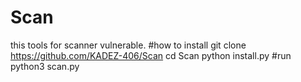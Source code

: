 # Scan
this tools for scanner vulnerable.
#how to install
git clone https://github.com/KADEZ-406/Scan
cd Scan
python install.py
#run
python3 scan.py
